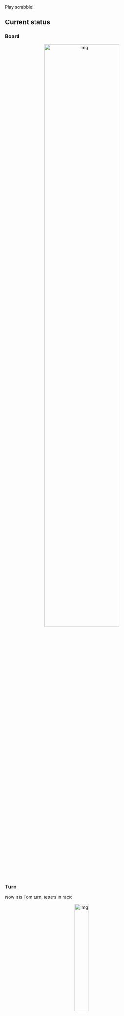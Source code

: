 
Play scrabble!
## Current status
### Board
<p align="center">
<img src="https://raw.githubusercontent.com/radosz99/radosz99/main/board.png" width=70% alt="Img"/>
    </p>
    
### Turn
Now it is Tom turn, letters in rack:
<p align="center">
<img src="https://raw.githubusercontent.com/radosz99/radosz99/main/rack.png" width=30% alt="Img"/>
</p>

### Game score
| Id | Player name | Points |
  | - | - | - |  
|0 | Tom | 302
|1 | Jerry | 277
## Make the move
Make the move and insert the letters by creating an [issue](https://github.com/radosz99/radosz99/issues/new?title=scrabble%7Cmove%7C7%3AA%3ARIDE&body=Just+push+%27Submit+new+issue%27+or+update+with+your+move.) according to the rules or...

## Possibly best moves  
Are you sure? :smiling_imp: :smiling_imp: :smiling_imp:
<details>
  <summary>Spoiler warning!</summary>
  
  | Id | Move | Issue link | Points |
  | - | - | - | - |  
|1| C:0:ale | [scrabble&#124;move&#124;C:0:ale](https://github.com/radosz99/radosz99/issues/new?title=scrabble%7Cmove%7CC%3A0%3Aale&body=Just+push+%27Submit+new+issue%27+or+update+with+your+move.) | 6 
|2| C:0:alt | [scrabble&#124;move&#124;C:0:alt](https://github.com/radosz99/radosz99/issues/new?title=scrabble%7Cmove%7CC%3A0%3Aalt&body=Just+push+%27Submit+new+issue%27+or+update+with+your+move.) | 6 
|3| M:8:retie | [scrabble&#124;move&#124;M:8:retie](https://github.com/radosz99/radosz99/issues/new?title=scrabble%7Cmove%7CM%3A8%3Aretie&body=Just+push+%27Submit+new+issue%27+or+update+with+your+move.) | 6 
|4| 9:A:ewe | [scrabble&#124;move&#124;9:A:ewe](https://github.com/radosz99/radosz99/issues/new?title=scrabble%7Cmove%7C9%3AA%3Aewe&body=Just+push+%27Submit+new+issue%27+or+update+with+your+move.) | 6 
|5| C:0:elt | [scrabble&#124;move&#124;C:0:elt](https://github.com/radosz99/radosz99/issues/new?title=scrabble%7Cmove%7CC%3A0%3Aelt&body=Just+push+%27Submit+new+issue%27+or+update+with+your+move.) | 6 
|6| B:1:fra | [scrabble&#124;move&#124;B:1:fra](https://github.com/radosz99/radosz99/issues/new?title=scrabble%7Cmove%7CB%3A1%3Afra&body=Just+push+%27Submit+new+issue%27+or+update+with+your+move.) | 6 
|7| B:0:aft | [scrabble&#124;move&#124;B:0:aft](https://github.com/radosz99/radosz99/issues/new?title=scrabble%7Cmove%7CB%3A0%3Aaft&body=Just+push+%27Submit+new+issue%27+or+update+with+your+move.) | 6 
|8| B:1:fae | [scrabble&#124;move&#124;B:1:fae](https://github.com/radosz99/radosz99/issues/new?title=scrabble%7Cmove%7CB%3A1%3Afae&body=Just+push+%27Submit+new+issue%27+or+update+with+your+move.) | 6 
|9| M:8:irate | [scrabble&#124;move&#124;M:8:irate](https://github.com/radosz99/radosz99/issues/new?title=scrabble%7Cmove%7CM%3A8%3Airate&body=Just+push+%27Submit+new+issue%27+or+update+with+your+move.) | 6 
|10| B:3:tape | [scrabble&#124;move&#124;B:3:tape](https://github.com/radosz99/radosz99/issues/new?title=scrabble%7Cmove%7CB%3A3%3Atape&body=Just+push+%27Submit+new+issue%27+or+update+with+your+move.) | 6 
</details>
    
## Latest moves

| Id | Type | Move / Letters to replace | Created words / New letters | Date | Points | Player | Who |
| - | - | - | - | - | - | - | - |
|21| INSERT | O:10:inorb | ['INORB'] | 11/26/2022, 17:56:54 | 8 | Jerry | [radosz99](github.com/radosz99) |
|20| INSERT | 14:E:edgy | ['EDGY'] | 11/26/2022, 17:55:39 | 9 | Tom | [radosz99](github.com/radosz99) |
|19| INSERT | J:0:oy | ['OY'] | 11/26/2022, 17:54:38 | 13 | Jerry | [radosz99](github.com/radosz99) |
|18| INSERT | 0:H:kiore | ['KIORE'] | 11/26/2022, 17:53:43 | 10 | Tom | [radosz99](github.com/radosz99) |
|17| INSERT | 1:B:flaunch | ['FLAUNCH'] | 11/26/2022, 17:52:56 | 34 | Jerry | [radosz99](github.com/radosz99) |
|16| INSERT | 5:B:porch | ['PORCH'] | 11/26/2022, 17:51:25 | 26 | Tom | [radosz99](github.com/radosz99) |
|15| INSERT | H:0:khaf | ['KHAF'] | 11/26/2022, 17:50:29 | 42 | Jerry | [radosz99](github.com/radosz99) |
|14| INSERT | 3:D:snarf | ['SNARF'] | 11/26/2022, 17:49:46 | 24 | Tom | [radosz99](github.com/radosz99) |
|13| INSERT | E:3:noctilio | ['NOCTILIO'] | 11/26/2022, 17:48:56 | 70 | Jerry | [radosz99](github.com/radosz99) |
|12| INSERT | 14:K:squab | ['SQUAB'] | 11/26/2022, 17:47:46 | 78 | Tom | [radosz99](github.com/radosz99) |
|11| INSERT | K:10:oxims | ['OXIMS'] | 11/26/2022, 17:46:56 | 28 | Jerry | [radosz99](github.com/radosz99) |
|10| INSERT | 12:H:ignite | ['IGNITE'] | 11/26/2022, 17:46:16 | 18 | Tom | [radosz99](github.com/radosz99) |
|9| INSERT | B:8:twirp | ['TWIRP'] | 11/26/2022, 17:45:41 | 18 | Jerry | [radosz99](github.com/radosz99) |
|8| INSERT | 12:B:paved | ['PAVED'] | 11/26/2022, 17:44:55 | 22 | Tom | [radosz99](github.com/radosz99) |
|7| INSERT | D:10:diva | ['DIVA'] | 11/26/2022, 17:44:08 | 16 | Jerry | [radosz99](github.com/radosz99) |
|6| INSERT | H:10:twiny | ['TWINY'] | 11/26/2022, 17:43:09 | 45 | Tom | [radosz99](github.com/radosz99) |
|5| INSERT | 10:D:doubts | ['DOUBTS'] | 11/26/2022, 17:41:57 | 18 | Jerry | [radosz99](github.com/radosz99) |
|4| INSERT | I:6:vlogs | ['VLOGS'] | 11/26/2022, 17:41:13 | 14 | Tom | [radosz99](github.com/radosz99) |
|3| INSERT | N:2:leeze | ['LEEZE'] | 11/26/2022, 17:40:09 | 14 | Jerry | [radosz99](github.com/radosz99) |
|2| INSERT | 5:K:jeez | ['JEEZ'] | 11/26/2022, 00:17:38 | 40 | Tom | [radosz99](github.com/radosz99) |
|1| INSERT | L:3:emend | ['EMEND'] | 11/25/2022, 23:52:03 | 16 | Jerry | [radosz99](github.com/radosz99) |
|0| INSERT | 7:H:aloud | ['ALOUD'] | 11/25/2022, 23:50:56 | 16 | Tom | [radosz99](github.com/radosz99) |